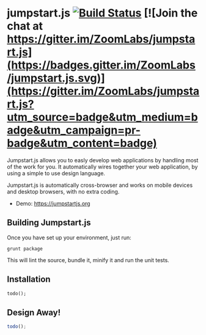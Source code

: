# jumpstart.js [![Build Status](https://travis-ci.org/ZoomLabs/jumpstart.js.svg?branch=master)](https://travis-ci.org/ZoomLabs/jumpstart.js) [![Join the chat at https://gitter.im/ZoomLabs/jumpstart.js](https://badges.gitter.im/ZoomLabs/jumpstart.js.svg)](https://gitter.im/ZoomLabs/jumpstart.js?utm_source=badge&utm_medium=badge&utm_campaign=pr-badge&utm_content=badge) #

Jumpstart.js allows you to easly develop web applications by handling most of the work for you. It automatically wires together your web application, by using a simple to use design language.

Jumpstart.js is automatically cross-browser and works on mobile devices and desktop browsers, with no extra coding.

* Demo: https://jumpstartjs.org

Building Jumpstart.js
---------
Once you have set up your environment, just run:

    grunt package

This will lint the source, bundle it, minify it and run the unit tests.

Installation
---------

```html
todo();
```

Design Away!
---------

```javascript
todo();
```
